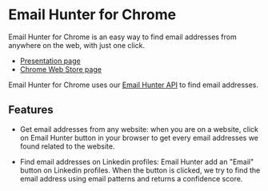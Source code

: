 # Email Hunter for Chrome
Email Hunter for Chrome is an easy way to find email addresses from anywhere on the web, with just one click.

* [Presentation page](https://emailhunter.co/chrome)
* [Chrome Web Store page](https://chrome.google.com/webstore/detail/email-hunter/hgmhmanijnjhaffoampdlllchpolkdnj)

Email Hunter for Chrome uses our [Email Hunter API](https://emailhunter.co/api) to find email addresses.

## Features

* Get email addresses from any website: when you are on a website, click on Email Hunter button in your browser to get every email addresses we found related to the website.

* Find email addresses on Linkedin profiles: Email Hunter add an "Email" button on Linkedin profiles. When the button is clicked, we try to find the email address using email patterns and returns a confidence score.
